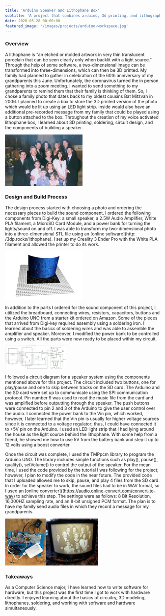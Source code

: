 ```yaml
---
title: 'Arduino Speaker and Lithophane Box'
subtitle: 'A project that combines arduino, 3d printing, and lithography.'
date: 2020-05-28 00:00:00
featured_image: '/images/projects/arduino-workspace.jpg'
---
```


### Overview
A lithophane is “an etched or molded artwork in very thin translucent porcelain that can be seen clearly only when backlit with a light source.” Through the help of some software, a two-dimensional image can be transformed into three-dimensions, which can then be 3D printed. My family had planned to gather in celebration of the 60th anniversary of my grandparents this June. Unfortunately, the coronavirus turned the in person gathering into a zoom meeting. I wanted to send something to my grandparents to remind them that their family is thinking of them. So, I chose a family photo that dates back to my oldest cousins Bat Mitzvah in 2006. I planned to create a box to store the 3D printed version of the photo which would be lit up using an LED light strip. Inside would also have an additional pre-recorded message from my family that could be played using a button attached to the box. Throughout the creation of my voice activated lithophane box, I learned about 3D printing, soldering, circuit design, and the components of building a speaker.

<img src="/images/projects/family-photo.jpg" alt="A photo of my family that I turned into a lithophane" width="50%" height="50%">

### Design and Build Process
The design process started with choosing a photo and ordering the
necessary pieces to build the sound component. I ordered the following
components from Digi-Key: a small speaker, a 2.5W Audio Amplifier,
White PLA filament, a MicroSD Card Module, and a power bank for turning
the lights/sound on and off. I was able to transform my two-dimensional
photo into a three-dimensional STL file using an [online software](http:
/3dp.rocks/lithophane). I set up my Creality 3 Ender Pro with the White
PLA filament and allowed the printer to do its work. 

<img src="/images/projects/3d-stl-file.png" alt="A lithophane box with a photo of my family" width="50%" height="50%">

In addition to the parts I ordered for the sound component of this project, I utilized the breadboard, connecting wires, resistors, capacitors, buttons and the Arduino UNO from a starter kit ordered on Amazon. Some of the pieces that arrived from Digi-key required assembly using a soldering iron. I learned about the basics of soldering wires and was able to assemble the amplifier and speaker. Moreover, I modified the power bank to be controlled using a switch. All the parts were now ready to be placed within my circuit.

<img src="/images/projects/circuit-diagram.png" alt="A lithophane box with a photo of my family" width="40%" height="40%">

I followed a circuit diagram for a speaker system using the components mentioned above for this project. The circuit included two buttons, one for play/pause and one to skip between tracks on the SD card. The Arduino and the SD card were set up to communicate using the SPI communication protocol. Pin number 9 was used to read the music file from the card and was amplified before outputting through the speaker. The push buttons were connected to pin 2 and 3 of the Arduino to give the user control over the audio. I connected the power bank to the Vin pin, which worked, however, I later learned that the Vin pin is usually for higher voltage sources since it is connected to a voltage regulator; thus, I could have connected it to +5V pin on the Arduino. I used an LED light strip that I had lying around the house as the light source behind the lithophane. With some help from a friend, he showed me how to use 5V from the battery bank and step it up to 12 volts using a boost converter. 

Once the circuit was complete, I used the TMPpcm library to program the Arduino UNO. The library includes simple functions such as play(), pause(), quality(), setVolume() to control the output of the speaker. For the mean time, I used the code provided by the tutorial I was following for the project; however, I plan to modify the code in the near future. The provided code that I uploaded allowed me to skip, pause, and play 4 files from the SD card. In order for the speaker to work, the sound files had to be in WAV format, so I used an [online converter]((https://audio.online-convert.com/convert-to-wav) to achieve this step.  The settings were as follows: 8 Bit Resolution, 16,000HZ sampling rate, and an 8-bit unsigned PCM format. The plan is to have my family send audio files in which they record a message for my grandparents.

<img src="/images/projects/arduino-lithophane.png" alt="A lithophane box with a photo of my family" width="60%" height="60%">

### Takeaways
As a Computer Science major, I have learned how to write software for hardware, but this project was the first time I got to work with hardware directly. I enjoyed learning about the basics of circuitry, 3D modeling, lithophanes, soldering, and working with software and hardware simultaneously. 